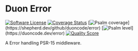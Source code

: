 Duon Error
===========

[![Software License](https://img.shields.io/badge/license-MIT-brightgreen.svg)](LICENSE.md)
[![Coverage Status](https://img.shields.io/scrutinizer/coverage/g/duoncode/error.svg)](https://scrutinizer-ci.com/g/duoncode/error/code-structure)
[![Psalm coverage](https://shepherd.dev/github/duoncode/error/coverage.svg?)](https://shepherd.dev/github/duoncode/error)
[![Psalm level](https://shepherd.dev/github/duoncode/error/level.svg?)](https://duoncode.dev/error)
[![Quality Score](https://img.shields.io/scrutinizer/g/duoncode/error.svg)](https://scrutinizer-ci.com/g/duoncode/error)

A Error handling PSR-15 middleware.
